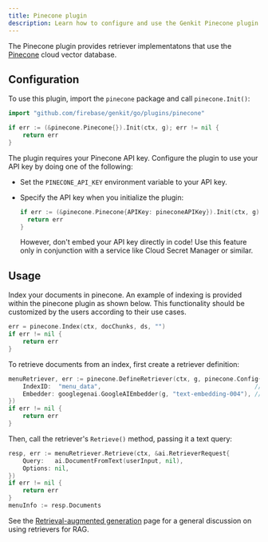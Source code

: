 ```yaml
---
title: Pinecone plugin
description: Learn how to configure and use the Genkit Pinecone plugin for Go to integrate with the Pinecone cloud vector database.
---
```


The Pinecone plugin provides retriever implementatons that use the
[Pinecone](https://www.pinecone.io/) cloud vector database.

## Configuration

To use this plugin, import the `pinecone` package and call `pinecone.Init()`:

```go
import "github.com/firebase/genkit/go/plugins/pinecone"
```

```go
if err := (&pinecone.Pinecone{}).Init(ctx, g); err != nil {
	return err
}
```

The plugin requires your Pinecone API key.
Configure the plugin to use your API key by doing one of the following:

- Set the `PINECONE_API_KEY` environment variable to your API key.

- Specify the API key when you initialize the plugin:

  ```go
  if err := (&pinecone.Pinecone{APIKey: pineconeAPIKey}).Init(ctx, g); err != nil {
	return err
  }
  ```

  However, don't embed your API key directly in code! Use this feature only
  in conjunction with a service like Cloud Secret Manager or similar.

## Usage

Index your documents in pinecone. An example of indexing is provided within the pinecone plugin as shown below. This functionality should be customized by the users according to their use cases.
```go
err = pinecone.Index(ctx, docChunks, ds, "")
if err != nil {
	return err
}
```

To retrieve documents from an index, first create a retriever
definition:

```go
menuRetriever, err := pinecone.DefineRetriever(ctx, g, pinecone.Config{
	IndexID:  "menu_data",                                           // Your Pinecone index
	Embedder: googlegenai.GoogleAIEmbedder(g, "text-embedding-004"), // Embedding model of your choice
})
if err != nil {
	return err
}
```

Then, call the retriever's `Retrieve()` method, passing it a text query:

```go
resp, err := menuRetriever.Retrieve(ctx, &ai.RetrieverRequest{
	Query:   ai.DocumentFromText(userInput, nil),
	Options: nil,
})
if err != nil {
	return err
}
menuInfo := resp.Documents
```

See the [Retrieval-augmented generation](/go/docs/rag) page for a general
discussion on using retrievers for RAG.
